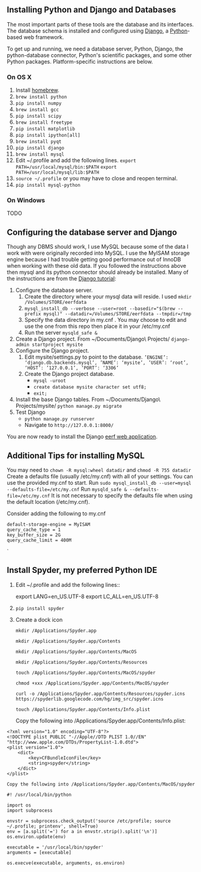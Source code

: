 ## Installing Python and Django and Databases

The most important parts of these tools are the database and its interfaces. The database schema is installed and configured using [Django](https://www.djangoproject.com/download/), a [Python](https://www.python.org/)-based web framework.

To get up and running, we need a database server, Python, Django, the python-database connector, Python's scientific packages, and some other Python packages. Platform-specific instructions are below.

### On OS X

1. Install [homebrew](http://brew.sh/).
2. `brew install python`
3. `pip install numpy`
4. `brew install gcc`
5. `pip install scipy`
6. `brew install freetype`
7. `pip install matplotlib`
8. `pip install ipython[all]`
9. `brew install pyqt`
10. `pip install django`
11. `brew install mysql`
12. Edit ~/.profile and add the following lines.
    `export PATH=/usr/local/mysql/bin:$PATH`
    `export PATH=/usr/local/mysql/lib:$PATH`
13. `source ~/.profile` or you may have to close and reopen terminal.
14. `pip install mysql-python`

### On Windows

TODO

## Configuring the database server and Django

Though any DBMS should work, I use MySQL because some of the data I work with were originally recorded into MySQL. I use the MyISAM storage engine because I had trouble getting good performance out of InnoDB when working with these old data. If you followed the instructions above then mysql and its python connector should already be installed.
Many of the instructions are from the [Django tutorial](https://docs.djangoproject.com/en/dev/intro/tutorial01/):

1. Configure the database server.
    1. Create the directory where your mysql data will reside. I used `mkdir /Volumes/STORE/eerfdata`
    2. `mysql_install_db --verbose --user=root --basedir="$(brew --prefix mysql)" --datadir=/Volumes/STORE/eerfdata --tmpdir=/tmp`
    3. Specify the data directory in my.cnf . You may choose to edit and use the one from this repo then place it in your /etc/my.cnf
    4. Run the server `mysqld_safe &`
2. Create a Django project. From ~/Documents/Django\ Projects/ `django-admin startproject mysite`
3. Configure the Django project.
    1. Edit mysite/settings.py to point to the database. `’ENGINE’: ‘django.db.backends.mysql’, ’NAME’: ‘mysite’, ’USER’: ‘root’, ‘HOST’: ’127.0.0.1’, ‘PORT’: ‘3306’`
    2. Create the Django project database.
        - `mysql -uroot`
        - `create database mysite character set utf8;`
        - `exit;`
4. Install the base Django tables. From ~/Documents/Django\ Projects/mysite/ `python manage.py migrate`
5. Test Django
    - `python manage.py runserver`
    - Navigate to `http://127.0.0.1:8000/`

You are now ready to install the Django [eerf web application](django-eerf/README.md).

## Additional Tips for installing MySQL

You may need to `chown -R mysql:wheel datadir` and `chmod -R 755 datadir`
Create a defaults file (usually /etc/my.cnf) with all of your settings. You can use the provided my.cnf to start.
Run `sudo mysql_install_db --user=mysql --defaults-file=/etc/my.cnf`
Run `mysqld_safe & --defaults-file=/etc/my.cnf`
It is not necessary to specify the defaults file when using the default location (/etc/my.cnf).

Consider adding the following to my.cnf
```
default-storage-engine = MyISAM
query_cache_type = 1
key_buffer_size = 2G
query_cache_limit = 400M
```
`

## Install Spyder, my preferred Python IDE

1. Edit ~/.profile and add the following lines::
    
    export LANG=en_US.UTF-8
    export LC_ALL=en_US.UTF-8

2. `pip install spyder`

3. Create a dock icon
    
    `mkdir /Applications/Spyder.app`
    
    `mkdir /Applications/Spyder.app/Contents`

    `mkdir /Applications/Spyder.app/Contents/MacOS`

    `mkdir /Applications/Spyder.app/Contents/Resources`

    `touch /Applications/Spyder.app/Contents/MacOS/spyder`

    `chmod +xxx /Applications/Spyder.app/Contents/MacOS/spyder`

    `curl -o /Applications/Spyder.app/Contents/Resources/spyder.icns https://spyderlib.googlecode.com/hg/img_src/spyder.icns`

    `touch /Applications/Spyder.app/Contents/Info.plist`
    
    Copy the following into /Applications/Spyder.app/Contents/Info.plist:

```
<?xml version="1.0" encoding="UTF-8"?>
<!DOCTYPE plist PUBLIC "-//Apple//DTD PLIST 1.0//EN" "http://www.apple.com/DTDs/PropertyList-1.0.dtd"> 
<plist version="1.0"> 
    <dict> 
        <key>CFBundleIconFile</key> 
        <string>spyder</string> 
    </dict> 
</plist> 
```

    Copy the following into /Applications/Spyder.app/Contents/MacOS/spyder

```
#! /usr/local/bin/python

import os
import subprocess

envstr = subprocess.check_output('source /etc/profile; source ~/.profile; printenv', shell=True)
env = [a.split('=') for a in envstr.strip().split('\n')]
os.environ.update(env)

executable = '/usr/local/bin/spyder'
arguments = [executable]

os.execve(executable, arguments, os.environ)
```